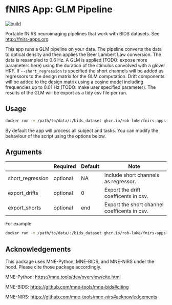 # fNIRS App: GLM Pipeline

[![build](https://github.com/rob-luke/fnirs-apps-glm-pipeline/actions/workflows/ghregistry.yml/badge.svg)](https://github.com/rob-luke/fnirs-apps-glm-pipeline/actions/workflows/ghregistry.yml)

Portable fNIRS neuroimaging pipelines that work with BIDS datasets. See http://fnirs-apps.org

This app runs a GLM pipeline on your data.
The pipeline converts the data to optical density and then applies the Beer Lambert Law conversion.
The data is resampled to 0.6 Hz.
A GLM is applied (TODO: expose more parameters here) using the duration of the stimulus convolved with a glover HRF.
If `--short_regression` is specified the short channels will be added as regressors to the design matrix for the GLM computation.
Drift components will be added to the design matrix using a cosine model including frequencies up to 0.01 Hz (TODO: make user specified parameter).
The results of the GLM will be export as a tidy csv file per run.

## Usage

```bash
docker run -v /path/to/data/:/bids_dataset ghcr.io/rob-luke/fnirs-apps-glm-pipeline/app
```

By default the app will process all subject and tasks.
You can modify the behaviour of the script using the options below.

## Arguments

|                  | Required | Default | Note                                         |
|------------------|----------|---------|----------------------------------------------|
| short_regression | optional | NA      | Include short channels as regressor.         |
| export_drifts    | optional | 0       | Export the drift coefficents in csv.         |
| export_shorts    | optional | end     | Export the short channel coefficents in csv. |


For example

```bash
docker run -v /path/to/data/:/bids_dataset ghcr.io/rob-luke/fnirs-apps-glm-pipeline/app --short_regression=True --export_shorts=True
```

Acknowledgements
----------------

This package uses MNE-Python, MNE-BIDS, and MNE-NIRS under the hood. Please cite those package accordingly.

MNE-Python: https://mne.tools/dev/overview/cite.html

MNE-BIDS: https://github.com/mne-tools/mne-bids#citing

MNE-NIRS: https://github.com/mne-tools/mne-nirs#acknowledgements
